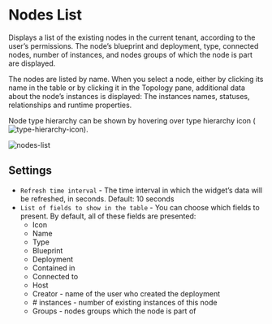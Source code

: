 # Nodes List
Displays a list of the existing nodes in the current tenant, according to the user’s permissions. The node’s blueprint and deployment, type, connected nodes, number of instances, and nodes groups of which the node is part are displayed.

The nodes are listed by name. When you select a node, either by clicking its name in the table or by clicking it in the Topology pane, additional data about the node’s instances is displayed: The instances names, statuses, relationships and runtime properties.

Node type hierarchy can be shown by hovering over type hierarchy icon (![type-hierarchy-icon](https://docs.cloudify.co/latest/images/ui/icons/type-hierarchy-icon.png)).

![nodes-list](https://docs.cloudify.co/latest/images/ui/widgets/nodes-list-2.png)


## Settings

* `Refresh time interval` - The time interval in which the widget’s data will be refreshed, in seconds. Default: 10 seconds
* `List of fields to show in the table` - You can choose which fields to present. By default, all of these fields are presented:
   * Icon
   * Name
   * Type
   * Blueprint
   * Deployment
   * Contained in
   * Connected to
   * Host
   * Creator - name of the user who created the deployment
   * \# instances - number of existing instances of this node
   * Groups - nodes groups which the node is part of
